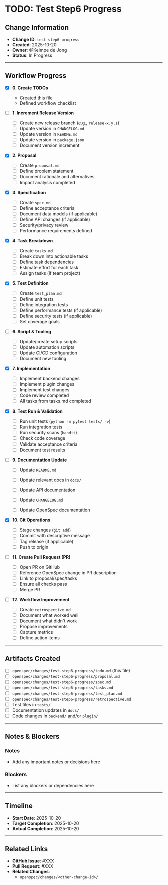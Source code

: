 # TODO: Test Step6 Progress

## Change Information
- **Change ID**: `test-step6-progress`
- **Created**: 2025-10-20
- **Owner**: @Keimpe de Jong
- **Status**: In Progress

---

## Workflow Progress

- [x] **0. Create TODOs**
    - Created this file
    - Defined workflow checklist

- [ ] **1. Increment Release Version**
    - [ ] Create new release branch (e.g., `release-x.y.z`)
    - [ ] Update version in `CHANGELOG.md`
    - [ ] Update version in `README.md`
    - [ ] Update version in `package.json`
    - [ ] Document version increment

- [x] **2. Proposal**
    - [ ] Create `proposal.md`
    - [ ] Define problem statement
    - [ ] Document rationale and alternatives
    - [ ] Impact analysis completed

- [x] **3. Specification**
    - [ ] Create `spec.md`
    - [ ] Define acceptance criteria
    - [ ] Document data models (if applicable)
    - [ ] Define API changes (if applicable)
    - [ ] Security/privacy review
    - [ ] Performance requirements defined

- [x] **4. Task Breakdown**
    - [ ] Create `tasks.md`
    - [ ] Break down into actionable tasks
    - [ ] Define task dependencies
    - [ ] Estimate effort for each task
    - [ ] Assign tasks (if team project)

- [x] **5. Test Definition**
    - [ ] Create `test_plan.md`
    - [ ] Define unit tests
    - [ ] Define integration tests
    - [ ] Define performance tests (if applicable)
    - [ ] Define security tests (if applicable)
    - [ ] Set coverage goals

- [ ] **6. Script & Tooling**
    - [ ] Update/create setup scripts
    - [ ] Update automation scripts
    - [ ] Update CI/CD configuration
    - [ ] Document new tooling

- [x] **7. Implementation**
    - [ ] Implement backend changes
    - [ ] Implement plugin changes
    - [ ] Implement test changes
    - [ ] Code review completed
    - [ ] All tasks from tasks.md completed

- [x] **8. Test Run & Validation**
    - [ ] Run unit tests (`python -m pytest tests/ -v`)
    - [ ] Run integration tests
    - [ ] Run security scans (`bandit`)
    - [ ] Check code coverage
    - [ ] Validate acceptance criteria
    - [ ] Document test results

- [ ] **9. Documentation Update**
    - [ ] Update `README.md`
    - [ ] Update relevant docs in `docs/`
    - [ ] Update API documentation
    - [ ] Update `CHANGELOG.md`
    - [ ] Update OpenSpec documentation


- [x] **10. Git Operations**
    - [ ] Stage changes (`git add`)
    - [ ] Commit with descriptive message
    - [ ] Tag release (if applicable)
    - [ ] Push to origin

- [ ] **11. Create Pull Request (PR)**
    - [ ] Open PR on GitHub
    - [ ] Reference OpenSpec change in PR description
    - [ ] Link to proposal/spec/tasks
    - [ ] Ensure all checks pass
    - [ ] Merge PR

- [ ] **12. Workflow Improvement**
    - [ ] Create `retrospective.md`
    - [ ] Document what worked well
    - [ ] Document what didn't work
    - [ ] Propose improvements
    - [ ] Capture metrics
    - [ ] Define action items

---

## Artifacts Created

- [ ] `openspec/changes/test-step6-progress/todo.md` (this file)
- [ ] `openspec/changes/test-step6-progress/proposal.md`
- [ ] `openspec/changes/test-step6-progress/spec.md`
- [ ] `openspec/changes/test-step6-progress/tasks.md`
- [ ] `openspec/changes/test-step6-progress/test_plan.md`
- [ ] `openspec/changes/test-step6-progress/retrospective.md`
- [ ] Test files in `tests/`
- [ ] Documentation updates in `docs/`
- [ ] Code changes in `backend/` and/or `plugin/`

---

## Notes & Blockers

### Notes
- Add any important notes or decisions here

### Blockers
- List any blockers or dependencies here

---

## Timeline

- **Start Date**: 2025-10-20
- **Target Completion**: 2025-10-20
- **Actual Completion**: 2025-10-20

---

## Related Links

- **GitHub Issue**: #XXX
- **Pull Request**: #XXX
- **Related Changes**:
    - `openspec/changes/<other-change-id>/`
